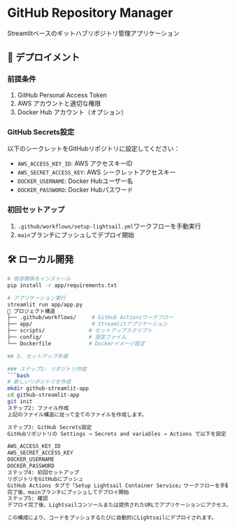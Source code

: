 # GitHub Repository Manager

Streamlitベースのギットハブリポジトリ管理アプリケーション

## 🚀 デプロイメント

### 前提条件

1. GitHub Personal Access Token
2. AWS アカウントと適切な権限
3. Docker Hub アカウント（オプション）

### GitHub Secrets設定

以下のシークレットをGitHubリポジトリに設定してください：

- `AWS_ACCESS_KEY_ID`: AWS アクセスキーID
- `AWS_SECRET_ACCESS_KEY`: AWS シークレットアクセスキー
- `DOCKER_USERNAME`: Docker Hubユーザー名
- `DOCKER_PASSWORD`: Docker Hubパスワード

### 初回セットアップ

1. `.github/workflows/setup-lightsail.yml`ワークフローを手動実行
2. `main`ブランチにプッシュしてデプロイ開始

## 🛠️ ローカル開発

```bash
# 依存関係をインストール
pip install -r app/requirements.txt

# アプリケーション実行
streamlit run app/app.py
📁 プロジェクト構造
├── .github/workflows/     # GitHub Actionsワークフロー
├── app/                   # Streamlitアプリケーション
├── scripts/              # セットアップスクリプト
├── config/               # 設定ファイル
└── Dockerfile            # Dockerイメージ設定

## 3. セットアップ手順

### ステップ1: リポジトリ作成
```bash
# 新しいリポジトリを作成
mkdir github-streamlit-app
cd github-streamlit-app
git init
ステップ2: ファイル作成
上記のファイル構造に従って全てのファイルを作成します。

ステップ3: GitHub Secrets設定
GitHubリポジトリの Settings → Secrets and variables → Actions で以下を設定：

AWS_ACCESS_KEY_ID
AWS_SECRET_ACCESS_KEY
DOCKER_USERNAME
DOCKER_PASSWORD
ステップ4: 初回セットアップ
リポジトリをGitHubにプッシュ
GitHub Actions タブで「Setup Lightsail Container Service」ワークフローを手動実行
完了後、mainブランチにプッシュしてデプロイ開始
ステップ5: 確認
デプロイ完了後、Lightsailコンソールまたは提供されたURLでアプリケーションにアクセス。

この構成により、コードをプッシュするたびに自動的にLightsailにデプロイされます。